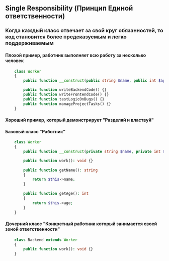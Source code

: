 ## Single Responsibility (Принцип Единой ответственности)
### Когда каждый класс отвечает за свой круг обязанностей, то код становится более предсказуемым и легко поддерживаемым
#### Плохой пример, работник выполняет всю работу за несколько человек
```php
    class Worker
    {
        public function __construct(public string $name, public int $age) {}

        public function writeBackendCode() {}
        public function writeFrontendCode() {}
        public function testLogicOnBugs() {}
        public function manageProjectTasks() {}
    }
```
#### Хороший пример, который демонстрирует "Разделяй и властвуй"
#### Базовый класс "Работник"
```php
    class Worker
    {
        public function __construct(private string $name, private int $age) {}

        public function work(): void {}
    
        public function getName(): string
        {
            return $this->name;
        }
    
        public function getAge(): int
        {
            return $this->age;
        }
    }
```
#### Дочерний класс "Конкретный работник который занимается своей зоной ответственности"
```php
    class Backend extends Worker
    {
        public function work(): void {}
    }
```